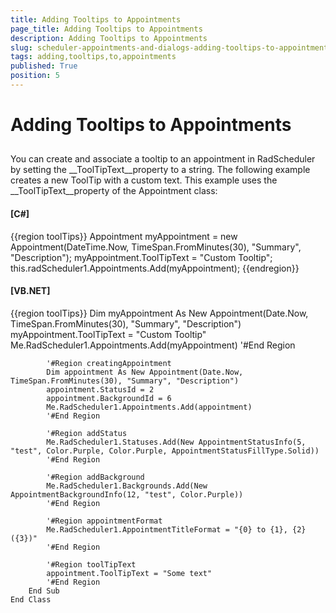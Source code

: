 ```yaml
---
title: Adding Tooltips to Appointments
page_title: Adding Tooltips to Appointments
description: Adding Tooltips to Appointments
slug: scheduler-appointments-and-dialogs-adding-tooltips-to-appointments
tags: adding,tooltips,to,appointments
published: True
position: 5
---
```


# Adding Tooltips to Appointments



## 

You can create and associate a tooltip to an appointment in RadScheduler by setting the __ToolTipText__property to a string. The following example creates a new ToolTip with a custom text. This example uses the __ToolTipText__property of the Appointment class:



#### __[C#]__

{{region toolTips}}
	            Appointment myAppointment = new Appointment(DateTime.Now, TimeSpan.FromMinutes(30), "Summary", "Description");
	            myAppointment.ToolTipText = "Custom Tooltip";
	            this.radScheduler1.Appointments.Add(myAppointment);
	{{endregion}}



#### __[VB.NET]__

{{region toolTips}}
	        Dim myAppointment As New Appointment(Date.Now, TimeSpan.FromMinutes(30), "Summary", "Description")
	        myAppointment.ToolTipText = "Custom Tooltip"
	        Me.RadScheduler1.Appointments.Add(myAppointment)
	        '#End Region
	
	        '#Region creatingAppointment
	        Dim appointment As New Appointment(Date.Now, TimeSpan.FromMinutes(30), "Summary", "Description")
	        appointment.StatusId = 2
	        appointment.BackgroundId = 6
	        Me.RadScheduler1.Appointments.Add(appointment)
	        '#End Region
	
	        '#Region addStatus
	        Me.RadScheduler1.Statuses.Add(New AppointmentStatusInfo(5, "test", Color.Purple, Color.Purple, AppointmentStatusFillType.Solid))
	        '#End Region
	
	        '#Region addBackground
	        Me.RadScheduler1.Backgrounds.Add(New AppointmentBackgroundInfo(12, "test", Color.Purple))
	        '#End Region
	
	        '#Region appointmentFormat
	        Me.RadScheduler1.AppointmentTitleFormat = "{0} to {1}, {2} ({3})"
	        '#End Region
	
	        '#Region toolTipText
	        appointment.ToolTipText = "Some text"
	        '#End Region
	    End Sub
	End Class




